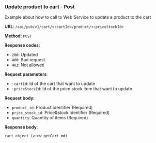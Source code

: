 ### Update product to cart - Post

Example about how to call to Web Service to update a product to the cart

**URL**: `/api/pub/v1/cart/<:cartId>/product/<:priceStockId>`

**Method**: `POST`

**Response codes**:
* `200`: Updated
* `400`: Bad request
* `403`: Not allowed

**Request parameters**:
* `:cartId`: Id of the cart that want to update
* `:priceStockId`: Id of the price stock item that want to update


**Request body**:
* `product_id`: Product identifier (Required)
* `price_stock_id`: Price&stock identifier (Required)
* `quantity`: Quantity of items (Required)


**Response body**:
```
cart object (view getCart.md)
```


